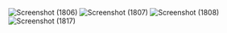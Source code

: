 ![Screenshot (1806)](https://github.com/user-attachments/assets/b8ddfd39-7b96-4a8e-9a54-48f271e74d1b)
![Screenshot (1807)](https://github.com/user-attachments/assets/4b165af4-56ce-4872-a8c1-995a0ed75f95)
![Screenshot (1808)](https://github.com/user-attachments/assets/3021c4f5-0671-45be-8f4d-3f4d0e575e34)
![Screenshot (1817)](https://github.com/user-attachments/assets/664d5725-0a98-4dda-b92b-0e5b73dfbc0d)



